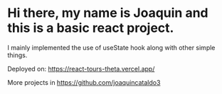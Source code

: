 # Hi there, my name is Joaquin and this is a basic react project.

I mainly implemented the use of useState hook along with other simple things.

Deployed on: https://react-tours-theta.vercel.app/

More projects in https://github.com/joaquincataldo3
